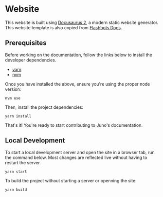 # Website

This website is built using [Docusaurus 2](https://v2.docusaurus.io/), a modern static website generator.
This website template is also copied from [Flashbots Docs](https://github.com/flashbots/docs).

## Prerequisites

Before working on the documentation, follow the links below to install the developer dependencies.

* [yarn](https://yarnpkg.com/getting-started/install)
* [nvm](https://github.com/nvm-sh/nvm#install--update-script)

Once you have installed the above, ensure you're using the proper node version:

```shell
nvm use
```

Then, install the project dependencies:

```shell
yarn install
```

That's it! You're ready to start contributing to Juno's documentation.

## Local Development

To start a local development server and open the site in a browser tab, run the command below.
Most changes are reflected live without having to restart the server.

```shell
yarn start
```

To build the project without starting a server or openning the site:

```shell
yarn build
```
